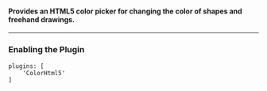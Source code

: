 ####  Provides an HTML5 color picker for changing the color of shapes and freehand drawings. 

***
### Enabling the Plugin
```
plugins: [
    'ColorHtml5'
]
```